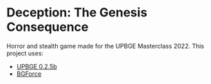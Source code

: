 # Deception: The Genesis Consequence
Horror and stealth game made for the UPBGE Masterclass 2022.  This project uses:

- [UPBGE 0.2.5b](https://upbge.org/)
- [BGForce](https://bgempire.github.io/bgforce/)